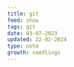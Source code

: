 ```yaml
---
title: git
feed: show
tags: git
date: 03-07-2023
updated: 22-02-2024
type: note
growth: seedlings
---
```

